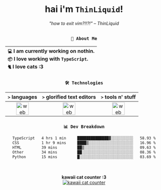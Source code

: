 <div align="center">
  
  # hai i'm `ThinLiquid`!
  ###### "how to exit vim?!!?!" – ThinLiquid
  
  ### `👤 About Me`

  | `💻`  I am currently working on **nothin**.<br/>`📦`  I love working with `TypeScript`.</br>`🐈`  I love cats :3 |
  |:---|

  
  ### `🛠️ Technologies`
  
  | `>` **languages**  | `>` **glorified text editors** | `>` **tools n' stuff** |
  |:------------------:|:------------------------------:|:----------------------:|
  | <img src="https://skillicons.dev/icons?i=ts,js,react" alt="web dev" height="40"/> | <img src="https://skillicons.dev/icons?i=vscode,neovim" alt="web dev" height="40"/> | <img src="https://skillicons.dev/icons?i=bash,git" alt="web dev" height="40"/> |
  
  ### `📊 Dev Breakdown`
  
  <!--START_SECTION:waka-->

```txt
TypeScript   4 hrs 1 min     ██████████████▓░░░░░░░░░░   58.93 %
CSS          1 hr 9 mins     ████▒░░░░░░░░░░░░░░░░░░░░   16.96 %
HTML         39 mins         ██▒░░░░░░░░░░░░░░░░░░░░░░   09.63 %
Other        34 mins         ██░░░░░░░░░░░░░░░░░░░░░░░   08.36 %
Python       15 mins         █░░░░░░░░░░░░░░░░░░░░░░░░   03.69 %
```

<!--END_SECTION:waka-->
  
  <br/><br/>
  <b>kawaii cat counter :3</b><br/>
  [![kawaii cat counter](https://count.getloli.com/get/@ThinLiquid?theme=moebooru)](https://moe-counter.glitch.me)
</div>
